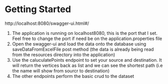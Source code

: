 # Getting Started

http://localhost:8080/swagger-ui.html#/

1. The application is running on localhost8080, this is the port that I set. Feel free to change the port if need be on the application.properties file
2. Open the swagger-ui  and load the data onto the database using saveDataFromExcelFile post method (the data is already being read from the resources directory into the application)
3. Use the caluculatePoints endpoint to set your source and destination. It will return the vertices back as list and we can see the  shortest path (i.e the name will show from sourcr to destination)
4. The other endpoints perform the basic crud to the dataset

 

